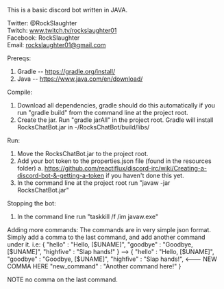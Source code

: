 This is a basic discord bot written in JAVA. 

Twitter: @RockSlaughter  
Twitch: www.twitch.tv/rockslaughter01  
Facebook: RockSlaughter  
Email: rockslaughter01@gmail.com  

Prereqs:
1. Gradle -- https://gradle.org/install/
2. Java -- https://www.java.com/en/download/

Compile:
1. Download all dependencies, gradle should do this automatically if you run "gradle build" from the command line at the project root.
2. Create the jar. Run "gradle jarAll" in the project root. Gradle will install RocksChatBot.jar in -/RocksChatBot/build/libs/

Run:
1. Move the RocksChatBot.jar to the project root.
2. Add your bot token to the properties.json file (found in the resources folder) 
  a. https://github.com/reactiflux/discord-irc/wiki/Creating-a-discord-bot-&-getting-a-token if you haven't done this yet.
3. In the command line at the project root run "javaw -jar RocksChatBot.jar"

Stopping the bot:
1. In the command line run "taskkill /f /im javaw.exe"

Adding more commands:
The commands are in very simple json format. Simply add a comma to the last command, and add another command under it.
i.e:
{
	"hello" : "Hello, [$UNAME]",
	"goodbye" : "Goodbye, [$UNAME]",
	"highfive" : "Slap hands!"
}
-->
{
	"hello" : "Hello, [$UNAME]",
	"goodbye" : "Goodbye, [$UNAME]",
	"highfive" : "Slap hands!", <--- NEW COMMA HERE
	"new_command" : "Another command here!"
}

NOTE no comma on the last command. 
